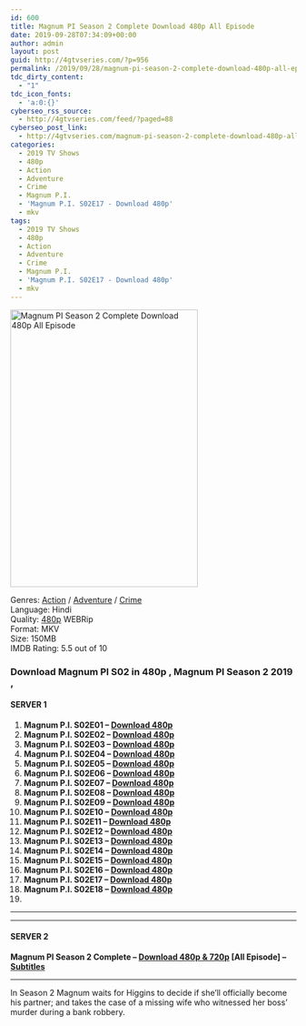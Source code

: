 ```yaml
---
id: 600
title: Magnum PI Season 2 Complete Download 480p All Episode
date: 2019-09-28T07:34:09+00:00
author: admin
layout: post
guid: http://4gtvseries.com/?p=956
permalink: /2019/09/28/magnum-pi-season-2-complete-download-480p-all-episode-2/
tdc_dirty_content:
  - "1"
tdc_icon_fonts:
  - 'a:0:{}'
cyberseo_rss_source:
  - http://4gtvseries.com/feed/?paged=88
cyberseo_post_link:
  - http://4gtvseries.com/magnum-pi-season-2-complete-download-480p-all-episode/
categories:
  - 2019 TV Shows
  - 480p
  - Action
  - Adventure
  - Crime
  - Magnum P.I.
  - 'Magnum P.I. S02E17 - Download 480p'
  - mkv
tags:
  - 2019 TV Shows
  - 480p
  - Action
  - Adventure
  - Crime
  - Magnum P.I.
  - 'Magnum P.I. S02E17 - Download 480p'
  - mkv
---
```

<img loading="lazy" class="aligncenter" src="https://1.bp.blogspot.com/-9ygthcgK_jw/XY7i5aWvbnI/AAAAAAAAADE/_dDd3Ebd0_4ITyK4cHSdFHhgcWFWjNjzQCK4BGAYYCw/s1600/Magnum%2BPI%2BSeason%2B2.jpg" alt="Magnum PI Season 2 Complete Download 480p All Episode" title="Magnum PI Season 2 Complete Download 480p All Episode" width="330" height="488" />

Genres:&nbsp;<a href="http://4gtvseries.com/tag/action/" data-wpel-link="internal">Action</a>&nbsp;/&nbsp;<a href="http://4gtvseries.com/tag/adventure/" data-wpel-link="internal">Adventure</a>&nbsp;/&nbsp;<a href="http://4gtvseries.com/tag/crime/" data-wpel-link="internal">Crime</a>  
Language: Hindi  
Quality:&nbsp;<a href="http://4gtvseries.com/tag/480p/" data-wpel-link="internal">480p</a> WEBRip  
Format: MKV  
Size: 150MB  
IMDB Rating: 5.5 out of 10

### **Download Magnum PI S02 in 480p , Magnum PI Season 2 2019 ,&nbsp;**

#### <span><strong>SERVER 1</strong></span>

  1. **Magnum P.I. S02E01 – <a href="http://slink.dl480p.xyz/fsVvSI" data-wpel-link="external" target="_blank" rel="nofollow external noopener noreferrer" class="wpel-icon-left"><i class="wpel-icon fa fa-download" aria-hidden="true"></i>Download 480p</a>**
  2. **Magnum P.I. S02E02 – <a href="http://slink.dl480p.xyz/mDdv1izO" data-wpel-link="external" target="_blank" rel="nofollow external noopener noreferrer" class="wpel-icon-left"><i class="wpel-icon fa fa-download" aria-hidden="true"></i>Download 480p</a>**
  3. **Magnum P.I. S02E03 – <a href="http://slink.dl480p.xyz/SaHbnGU" data-wpel-link="external" target="_blank" rel="nofollow external noopener noreferrer" class="wpel-icon-left"><i class="wpel-icon fa fa-download" aria-hidden="true"></i>Download 480p</a>**
  4. **Magnum P.I. S02E04 – <a href="http://slink.dl480p.xyz/qA0pCu" data-wpel-link="external" target="_blank" rel="nofollow external noopener noreferrer" class="wpel-icon-left"><i class="wpel-icon fa fa-download" aria-hidden="true"></i>Download 480p</a>**
  5. **Magnum P.I. S02E05 – <a href="http://slink.dl480p.xyz/ehXCq9" data-wpel-link="external" target="_blank" rel="nofollow external noopener noreferrer" class="wpel-icon-left"><i class="wpel-icon fa fa-download" aria-hidden="true"></i>Download 480p</a>**
  6. **Magnum P.I. S02E06 – <a href="http://slink.dl480p.xyz/rWYJ" data-wpel-link="external" target="_blank" rel="nofollow external noopener noreferrer" class="wpel-icon-left"><i class="wpel-icon fa fa-download" aria-hidden="true"></i>Download 480p</a>**
  7. **Magnum P.I. S02E07 – <a href="http://slink.dl480p.xyz/YLQnoCgv" data-wpel-link="external" target="_blank" rel="nofollow external noopener noreferrer" class="wpel-icon-left"><i class="wpel-icon fa fa-download" aria-hidden="true"></i>Download 480p</a>**
  8. **Magnum P.I. S02E08 – <a href="http://slink.dl480p.xyz/evBN4jtp" data-wpel-link="external" target="_blank" rel="nofollow external noopener noreferrer" class="wpel-icon-left"><i class="wpel-icon fa fa-download" aria-hidden="true"></i>Download 480p</a>**
  9. **Magnum P.I. S02E09 – <a href="http://slink.dl480p.xyz/8TqOQ" data-wpel-link="external" target="_blank" rel="nofollow external noopener noreferrer" class="wpel-icon-left"><i class="wpel-icon fa fa-download" aria-hidden="true"></i>Download 480p</a>**
 10. **Magnum P.I. S02E10 – <a href="http://slink.dl480p.xyz/5vEyI" data-wpel-link="external" target="_blank" rel="nofollow external noopener noreferrer" class="wpel-icon-left"><i class="wpel-icon fa fa-download" aria-hidden="true"></i>Download 480p</a>**
 11. **Magnum P.I. S02E11 – <a href="http://slink.dl480p.xyz/48GSvS" data-wpel-link="external" target="_blank" rel="nofollow external noopener noreferrer" class="wpel-icon-left"><i class="wpel-icon fa fa-download" aria-hidden="true"></i>Download 480p</a>**
 12. **Magnum P.I. S02E12 – <a href="http://slink.dl480p.xyz/xuIayz" data-wpel-link="external" target="_blank" rel="nofollow external noopener noreferrer" class="wpel-icon-left"><i class="wpel-icon fa fa-download" aria-hidden="true"></i>Download 480p</a>**
 13. **Magnum P.I. S02E13 – <a href="http://slink.dl480p.xyz/p277yFB5" data-wpel-link="external" target="_blank" rel="nofollow external noopener noreferrer" class="wpel-icon-left"><i class="wpel-icon fa fa-download" aria-hidden="true"></i>Download 480p</a>**
 14. **Magnum P.I. S02E14 – <a href="http://slink.dl480p.xyz/h9nr" data-wpel-link="external" target="_blank" rel="nofollow external noopener noreferrer" class="wpel-icon-left"><i class="wpel-icon fa fa-download" aria-hidden="true"></i>Download 480p</a>**
 15. **Magnum P.I. S02E15 – <a href="http://slink.dl480p.xyz/zIDVz7" data-wpel-link="external" target="_blank" rel="nofollow external noopener noreferrer" class="wpel-icon-left"><i class="wpel-icon fa fa-download" aria-hidden="true"></i>Download 480p</a>**
 16. **Magnum P.I. S02E16 – <a href="http://slink.dl480p.xyz/NMy3O" data-wpel-link="external" target="_blank" rel="nofollow external noopener noreferrer" class="wpel-icon-left"><i class="wpel-icon fa fa-download" aria-hidden="true"></i>Download 480p</a>**
 17. **Magnum P.I. S02E17 – <a href="http://slink.dl480p.xyz/zdK4L" data-wpel-link="external" target="_blank" rel="nofollow external noopener noreferrer" class="wpel-icon-left"><i class="wpel-icon fa fa-download" aria-hidden="true"></i>Download 480p</a>**
 18. **Magnum P.I. S02E18 – <a href="http://slink.dl480p.xyz/QblJu03" data-wpel-link="external" target="_blank" rel="nofollow external noopener noreferrer" class="wpel-icon-left"><i class="wpel-icon fa fa-download" aria-hidden="true"></i>Download 480p</a>**
 19. 

* * *

* * *

#### <span><strong>SERVER 2</strong></span>

**Magnum PI Season 2 Complete – <a href="http://dl480p.xyz/723/" data-wpel-link="external" target="_blank" rel="nofollow external noopener noreferrer" class="wpel-icon-left"><i class="wpel-icon fa fa-download" aria-hidden="true"></i>Download 480p & 720p</a> [All Episode] – <a href="https://subscene.com/subtitles/magnum-pi-2018-second-season" data-wpel-link="external" target="_blank" rel="nofollow external noopener noreferrer" class="wpel-icon-left"><i class="wpel-icon fa fa-download" aria-hidden="true"></i>Subtitles</a>**

* * *

In Season 2 Magnum waits for Higgins to decide if she’ll officially become his partner; and takes the case of a missing wife who witnessed her boss’ murder during a bank robbery.

<div align="center">
</div>